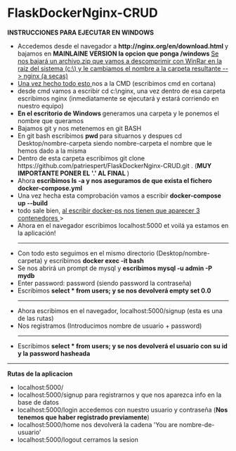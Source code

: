 # FlaskDockerNginx-CRUD

<b>INSTRUCCIONES PARA EJECUTAR EN WINDOWS</b>

<ul>
  <li>Accedemos desde el navegador a <b> http://nginx.org/en/download.html </b> y bajamos en <b> MAINLAINE VERSION  la opcion que ponga     /windows </b> <u>Se nos bajará un archivo.zip que vamos a descomprimir con WinRar en la raiz del sistema (c:\) y le cambiamos el nombre   a la carpeta resultante --> nginx (a secas) </u> <br></li>
  <li> <u> Una vez hecho todo esto </u> nos a la CMD (escribimos cmd en cortana) </li>
  <li> desde cmd vamos a escribir cd c:\nginx, una vez dentro de esa carpeta escribimos nginx (inmediatamente se ejecutará y estará        corriendo en nuestro equipo) </li>
  <li> <b> En el escritorio de Windows </b> generamos una carpeta y le ponemos el nombre que queramos</li>
  <li>Bajamos git y nos metenemos en git BASH</li>
  <li>En git bash escribimos <b> pwd </b> para situarnos y despues cd Desktop/nombre-carpeta siendo nombre-carpeta el nombre que le hemos dado a la misma</li>
   <li> Dentro de esta carpeta escribimos git clone https://github.com/patriespert/FlaskDockerNginx-CRUD.git . (<b>MUY IMPORTANTE PONER EL   '.' AL FINAL </b>) </li>
    <li> Ahora  <b> escribimos ls -a y nos aseguramos de que exista el fichero docker-compose.yml </b> </li>
    <li> Una vez hecha esta comprobación vamos a escribir <b> docker-compose up --build </b> </li>
    <li> todo sale bien,  <u> al escribir docker-ps nos tienen que aparecer 3 contenedores </u> > </li>
    <li> Ahora en el navegador escribimos localhost:5000 et voilá ya estamos en la aplicación! </li>
    <hr/>
    <li>Con todo esto seguimos en el mismo directorio (Desktop/nombre-carpeta) y escribimos  <b>docker exec -it <id del contenedor de mysql> bash </b> </li>
    <li> Se nos abrirá un prompt de mysql y  <b> escribimos mysql -u admin -P mydb </b> </li>
    <li> Enter password: password (siendo password la contraseña)</li>
    <li>Escribimos <b> select * from users; y se nos devolverá empty set 0.0 </b> </li>   
    <hr/>
    <li>Ahora escribimos en el navegador, localhost:5000/signup (esta es una de las rutas) </li>
    <li> Nos registramos (Introducimos nombre de usuario + password) </li>
    <hr/>
    <li>Escribimos <b> select * from users; y se nos devolverá el usuario con su id y la password hasheada </b> </li>   
</ul>
      
<hr/>

<b>Rutas de la aplicacion </b>
<ul>
<li>localhost:5000/</li>
<li>localhost:5000/signup  para registrarnos y que nos aparezca info en la base de datos</li>
<li>localhost:5000/login  accedemos con nuestro usuario y contraseña (<b>Nos tenemos que haber registrado previamente</b>) </li>
<li>localhost:5000/home nos devolverá la cadena  'You are nombre-de-usuario'</li>
 <li>localhost:5000/logout cerramos la sesion</li>
</ul>

